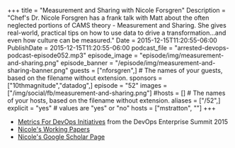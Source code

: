+++
title = "Measurement and Sharing with Nicole Forsgren"
Description = "Chef's Dr. Nicole Forsgren has a frank talk with Matt about the often neglected portions of CAMS theory - Measurement and Sharing. She gives real-world, practical tips on how to use data to drive a transformation...and even how culture can be measured."
Date = 2015-12-15T11:20:55-06:00
PublishDate = 2015-12-15T11:20:55-06:00
podcast_file = "arrested-devops-podcast-episode052.mp3"
episode_image = "episode/img/measurement-and-sharing.png"
episode_banner = "/episode/img/measurement-and-sharing-banner.png"
guests = ["nforsgren",] # The names of your guests, based on the filename without extension.
sponsors = ["10thmagnitude","datadog",]
episode = "52"
images = ["/img/social/fb/measurement-and-sharing.png"]
#hosts = [] # The names of your hosts, based on the filename without extension.
aliases = ["/52",]
explicit = "yes" # values are "yes" or "no"
hosts = ["mstratton", ""]
+++
- [Metrics For DevOps Initiatives](http://devopsenterprise.io/media/DOES_forum_metrics_102015.pdf) from the DevOps Enterprise Summit 2015
- [Nicole's Working Papers](http://ssrn.com/author=2468935)
- [Nicole's Google Scholar Page](https://scholar.google.com/citations?user=vis0ZxUAAAAJ&hl=en)

